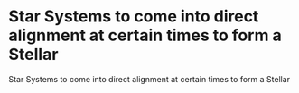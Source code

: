 # Star Systems to come into direct alignment at certain times to form a Stellar

Star Systems to come into direct alignment at certain times to form a Stellar